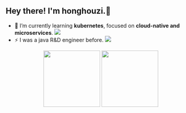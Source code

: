 <!--
Here are some ideas to get you started:

- 🔭 I’m currently working on ...
- 🌱 I’m currently learning ...
- 👯 I’m looking to collaborate on ...
- 🤔 I’m looking for help with ...
- 💬 Ask me about ...
- 📫 How to reach me: ...
- 😄 Pronouns: ...
- ⚡ Fun fact: ...

https://github.com/anuraghazra/github-readme-stats
-->
<h2> Hey there! I'm honghouzi.👋</h2>

- 🔭 I’m currently learning **kubernetes**, focused on **cloud-native and microservices**. ![](https://img.shields.io/badge/-kubernetes-46a2f1?style=flat-square&logo=kubernetes&logoColor=white)
- ⚡  I was a java R&D engineer before. ![](https://img.shields.io/badge/-java-red?style=flat-square&logo=java&logoColor=white)


<p align = "center">
  <img height="150" src = "https://github-readme-stats.vercel.app/api/top-langs/?username=hongzhouzi&langs_count=10&layout=compact">
  <img height="150" src = "https://github-readme-stats.vercel.app/api?username=hongzhouzi&count_private=true&include_all_commits=true&line_height=20">
</p>

